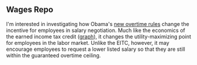 ## Wages Repo
I'm interested in investigating how Obama's [new overtime rules](https://www.dol.gov/whd/overtime/final2016/) change the incentive for employees in salary negotiation. Much like the economics of the earned income tax credit ([graph](http://d2vlcm61l7u1fs.cloudfront.net/media%2F845%2F845d8be7-72e7-41a2-88b9-42f5a9e72576%2FphpJwfZ3l.png)), it changes the utility-maximizing point for employees in the labor market. Unlike the EITC, however, it may encourage employees to request a lower listed salary so that they are still within the guaranteed overtime ceiling.
